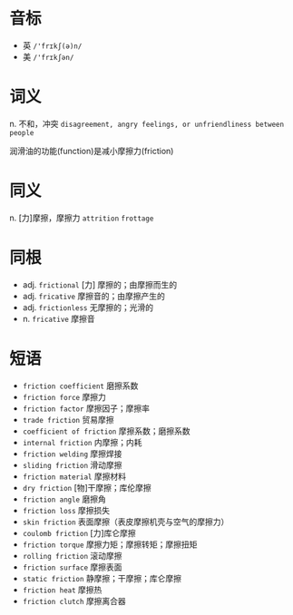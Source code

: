 # 音标

- 英 `/'frɪkʃ(ə)n/`
- 美 `/'frɪkʃən/`

# 词义

n. 不和，冲突
`disagreement, angry feelings, or unfriendliness between people`



润滑油的功能(function)是减小摩擦力(friction)

# 同义

n. [力]摩擦，摩擦力
`attrition` `frottage`

# 同根

- adj. `frictional` [力] 摩擦的；由摩擦而生的
- adj. `fricative` 摩擦音的；由摩擦产生的
- adj. `frictionless` 无摩擦的；光滑的
- n. `fricative` 摩擦音

# 短语

- `friction coefficient` 磨擦系数
- `friction force` 摩擦力
- `friction factor` 摩擦因子；摩擦率
- `trade friction` 贸易摩擦
- `coefficient of friction` 摩擦系数；磨擦系数
- `internal friction` 内摩擦；内耗
- `friction welding` 摩擦焊接
- `sliding friction` 滑动摩擦
- `friction material` 摩擦材料
- `dry friction` [物]干摩擦；库伦摩擦
- `friction angle` 磨擦角
- `friction loss` 摩擦损失
- `skin friction` 表面摩擦（表皮摩擦机壳与空气的摩擦力）
- `coulomb friction` [力]库仑摩擦
- `friction torque` 摩擦力矩；摩擦转矩；摩擦扭矩
- `rolling friction` 滚动摩擦
- `friction surface` 摩擦表面
- `static friction` 静摩擦；干摩擦；库仑摩擦
- `friction heat` 摩擦热
- `friction clutch` 摩擦离合器

